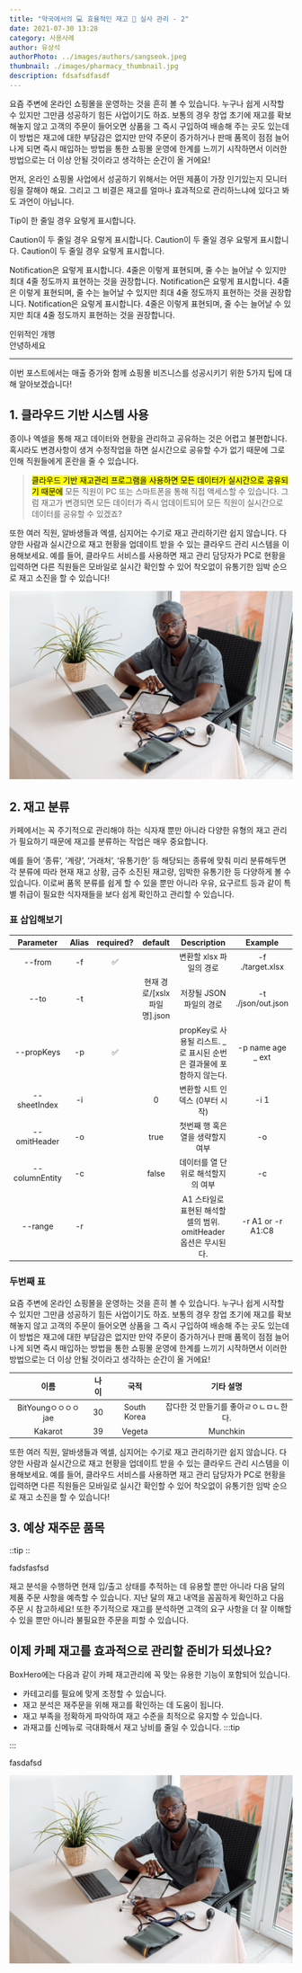 ```yaml
---
title: "약국에서의 💻 효율적인 재고 🌁 실사 관리 - 2"
date: 2021-07-30 13:28
category: 사용사례
author: 유상석
authorPhoto: ../images/authors/sangseok.jpeg
thumbnail: ./images/pharmacy_thumbnail.jpg
description: fdsafsdfasdf
---
```


요즘 주변에 온라인 쇼핑몰을 운영하는 것을 흔히 볼 수 있습니다. 누구나 쉽게 시작할 수 있지만 그만큼 성공하기 힘든 사업이기도 하죠. 보통의 경우 창업 초기에 재고를 확보해놓지 않고 고객의 주문이 들어오면 상품을 그 즉시 구입하여 배송해 주는 곳도 있는데 이 방법은 재고에 대한 부담감은 없지만 만약 주문이 증가하거나 판매 품목이 점점 늘어나게 되면 즉시 매입하는 방법을 통한 쇼핑몰 운영에 한계를 느끼기 시작하면서 이러한 방법으로는 더 이상 안될 것이라고 생각하는 순간이 올 거에요!

먼저, 온라인 쇼핑몰 사업에서 성공하기 위해서는 어떤 제품이 가장 인기있는지 모니터링을 잘해야 해요. 그리고 그 비결은 재고를 얼마나 효과적으로 관리하느냐에 있다고 봐도 과언이 아닙니다.

<tip-box>Tip이 한 줄일 경우 요렇게 표시합니다.</tip-box>

<caution-box>Caution이 두 줄일 경우 요렇게 표시합니다. Caution이 두 줄일 경우 요렇게 표시합니다. Caution이 두 줄일 경우 요렇게 표시합니다.</caution-box>

<notice-box>Notification은 요렇게 표시합니다. 4줄은 이렇게 표현되며, 줄 수는 늘어날 수 있지만 최대 4줄 정도까지 표현하는 것을 권장합니다. Notification은 요렇게 표시합니다. 4줄은 이렇게 표현되며, 줄 수는 늘어날 수 있지만 최대 4줄 정도까지 표현하는 것을 권장합니다. Notification은 요렇게 표시합니다. 4줄은 이렇게 표현되며, 줄 수는 늘어날 수 있지만 최대 4줄 정도까지 표현하는 것을 권장합니다.</notice-box>

<tip-box>인위적인 개행<br/>안녕하세요</tip-box>

---

이번 포스트에서는 매출 증가와 함께 쇼핑몰 비즈니스를 성공시키기 위한 5가지 팁에 대해 알아보겠습니다!

## 1. 클라우드 기반 시스템 사용

종이나 엑셀을 통해 재고 데이터와 현황을 관리하고 공유하는 것은 어렵고 불편합니다. 혹시라도 변경사항이 생겨 수정작업을 하면 실시간으로 공유할 수가 없기 때문에 그로 인해 직원들에게 혼란을 줄 수 있습니다.

> <mark>클라우드 기반 재고관리 프로그램을 사용하면 모든 데이터가 실시간으로 공유되기 때문에</mark> 모든 직원이 PC 또는 스마트폰을 통해 직접 액세스할 수 있습니다. 그럼 재고가 변경되면 모든 데이터가 즉시 업데이트되어 모든 직원이 실시간으로 데이터를 공유할 수 있겠죠?

또한 여러 직원, 알바생들과 엑셀, 심지어는 수기로 재고 관리하기란 쉽지 않습니다. 다양한 사람과 실시간으로 재고 현황을 업데이트 받을 수 있는 클라우드 관리 시스템을 이용해보세요. 예를 들어, 클라우드 서비스를 사용하면 재고 관리 담당자가 PC로 현황을 입력하면 다른 직원들은 모바일로 실시간 확인할 수 있어 착오없이 유통기한 임박 순으로 재고 소진을 할 수 있습니다!

![박스히어로는 재고관리를 쉽고 간편하게 할 수 있게 도와주는 서비스 입니다.](./images/doctor.jpg)

## 2. 재고 분류

카페에서는 꼭 주기적으로 관리해야 하는 식자재 뿐만 아니라 다양한 유형의 재고 관리가 필요하기 때문에 재고를 분류하는 작업은 매우 중요합니다.

예를 들어 ‘종류’, ‘계량’, ‘거래처’, ‘유통기한’ 등 해당되는 종류에 맞춰 미리 분류해두면 각 분류에 따라 현재 재고 상황, 금주 소진된 재고량, 임박한 유통기한 등 다양하게 볼 수 있습니다. 이로써 품목 분류를 쉽게 할 수 있을 뿐만 아니라 우유, 요구르트 등과 같이 특별 취급이 필요한 식자재들을 보다 쉽게 확인하고 관리할 수 있습니다.

### 표 삽입해보기

|   Parameter    | Alias | required? |           default           |                              Description                              |      Example       |
| :------------: | :---: | :-------: | :-------------------------: | :-------------------------------------------------------------------: | :----------------: |
|     --from     |  -f   |    ✅     |                             |                        변환할 xlsx 파일의 경로                        |  -f ./target.xlsx  |
|      --to      |  -t   |           | 현재 경로/[xslx파일명].json |                        저장될 JSON 파일의 경로                        | -t ./json/out.json |
|   --propKeys   |  -p   |    ✅     |                             | propKey로 사용될 리스트. \_로 표시된 순번은 결과물에 포함하지 않는다. | -p name age \_ ext |
|  --sheetIndex  |  -i   |           |              0              |                    변환할 시트 인덱스 (0부터 시작)                    |        -i 1        |
|  --omitHeader  |  -o   |           |            true             |                   첫번째 행 혹은 열을 생략할지 여부                   |         -o         |
| --columnEntity |  -c   |           |            false            |                  데이터를 열 단위로 해석할지의 여부                   |         -c         |
|    --range     |  -r   |           |                             |   A1 스타일로 표현된 해석할 셀의 범위. omitHeader 옵션은 무시된다.    | -r A1 or -r A1:C8  |

### 두번째 표

요즘 주변에 온라인 쇼핑몰을 운영하는 것을 흔히 볼 수 있습니다. 누구나 쉽게 시작할 수 있지만 그만큼 성공하기 힘든 사업이기도 하죠. 보통의 경우 창업 초기에 재고를 확보해놓지 않고 고객의 주문이 들어오면 상품을 그 즉시 구입하여 배송해 주는 곳도 있는데 이 방법은 재고에 대한 부담감은 없지만 만약 주문이 증가하거나 판매 품목이 점점 늘어나게 되면 즉시 매입하는 방법을 통한 쇼핑몰 운영에 한계를 느끼기 시작하면서 이러한 방법으로는 더 이상 안될 것이라고 생각하는 순간이 올 거에요!

|        이름         | 나이 |    국적     |               기타 설명                |
| :-----------------: | :--: | :---------: | :------------------------------------: |
| BitYoungㅇㅇㅇㅇjae |  30  | South Korea | 잡다한 것 만들기를 좋아ㄹㅇㄴㅁㄴ한다. |
|       Kakarot       |  39  |   Vegeta    |                Munchkin                |

또한 여러 직원, 알바생들과 엑셀, 심지어는 수기로 재고 관리하기란 쉽지 않습니다. 다양한 사람과 실시간으로 재고 현황을 업데이트 받을 수 있는 클라우드 관리 시스템을 이용해보세요. 예를 들어, 클라우드 서비스를 사용하면 재고 관리 담당자가 PC로 현황을 입력하면 다른 직원들은 모바일로 실시간 확인할 수 있어 착오없이 유통기한 임박 순으로 재고 소진을 할 수 있습니다!

## 3. 예상 재주문 품목

::tip
::

<div class="tip">
fadsfasfsd
</div>

재고 분석을 수행하면 현재 입/출고 상태를 추적하는 데 유용할 뿐만 아니라 다음 달의 제품 주문 사항을 예측할 수 있습니다. 지난 달의 재고 내역을 꼼꼼하게 확인하고 다음 주문 시 참고하세요! 또한 주기적으로 재고를 분석하면 고객의 요구 사항을 더 잘 이해할 수 있을 뿐만 아니라 불필요한 주문을 피할 수 있습니다.

## 이제 카페 재고를 효과적으로 관리할 준비가 되셨나요?

BoxHero에는 다음과 같이 카페 재고관리에 꼭 맞는 유용한 기능이 포함되어 있습니다.

- 카테고리를 필요에 맞게 조정할 수 있습니다.
- 재고 분석은 재주문을 위해 재고를 확인하는 데 도움이 됩니다.
- 재고 부족을 정확하게 파악하여 재고 수준을 최적으로 유지할 수 있습니다.
- 과재고를 신메뉴로 극대화해서 재고 낭비를 줄일 수 있습니다.
  :::tip

:::

<div class="tip">fasdafsd</div>

![](./images/doctor.jpg)

